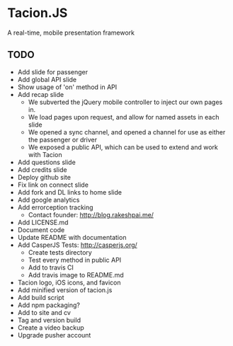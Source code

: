 Tacion.JS
=========
A real-time, mobile presentation framework

TODO
----
- Add slide for passenger
- Add global API slide
- Show usage of 'on' method in API
- Add recap slide
  - We subverted the jQuery mobile controller to inject our own pages in.
  - We load pages upon request, and allow for named assets in each slide
  - We opened a sync channel, and opened a channel for use as either the passenger or driver
  - We exposed a public API, which can be used to extend and work with Tacion
- Add questions slide
- Add credits slide
- Deploy github site
- Fix link on connect slide
- Add fork and DL links to home slide
- Add google analytics
- Add errorception tracking
  - Contact founder: http://blog.rakeshpai.me/
- Add LICENSE.md
- Document code
- Update README with documentation
- Add CasperJS Tests: http://casperjs.org/
  - Create tests directory
  - Test every method in public API
  - Add to travis CI
  - Add travis image to README.md
- Tacion logo, iOS icons, and favicon
- Add minified version of tacion.js
- Add build script
- Add npm packaging?
- Add to site and cv
- Tag and version build
- Create a video backup
- Upgrade pusher account